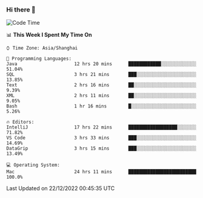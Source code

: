 ### Hi there 👋


<!--START_SECTION:waka-->
![Code Time](http://img.shields.io/badge/Code%20Time-981%20hrs%2031%20mins-blue)

📊 **This Week I Spent My Time On** 

```text
⌚︎ Time Zone: Asia/Shanghai

💬 Programming Languages: 
Java                     12 hrs 20 mins      ████████████░░░░░░░░░░░░░   51.04% 
SQL                      3 hrs 21 mins       ███░░░░░░░░░░░░░░░░░░░░░░   13.85% 
Text                     2 hrs 16 mins       ██░░░░░░░░░░░░░░░░░░░░░░░   9.39% 
XML                      2 hrs 11 mins       ██░░░░░░░░░░░░░░░░░░░░░░░   9.05% 
Bash                     1 hr 16 mins        █░░░░░░░░░░░░░░░░░░░░░░░░   5.26%

🔥 Editors: 
IntelliJ                 17 hrs 22 mins      ██████████████████░░░░░░░   71.82% 
VS Code                  3 hrs 33 mins       ███░░░░░░░░░░░░░░░░░░░░░░   14.69% 
DataGrip                 3 hrs 15 mins       ███░░░░░░░░░░░░░░░░░░░░░░   13.49%

💻 Operating System: 
Mac                      24 hrs 11 mins      █████████████████████████   100.0%

```


 Last Updated on 22/12/2022 00:45:35 UTC
<!--END_SECTION:waka-->

<!--
**SillyPasty/SillyPasty** is a ✨ _special_ ✨ repository because its `README.md` (this file) appears on your GitHub profile.

Here are some ideas to get you started:

- 🔭 I’m currently working on ...
- 🌱 I’m currently learning ...
- 👯 I’m looking to collaborate on ...
- 🤔 I’m looking for help with ...
- 💬 Ask me about ...
- 📫 How to reach me: ...
- 😄 Pronouns: ...
- ⚡ Fun fact: ...
-->


